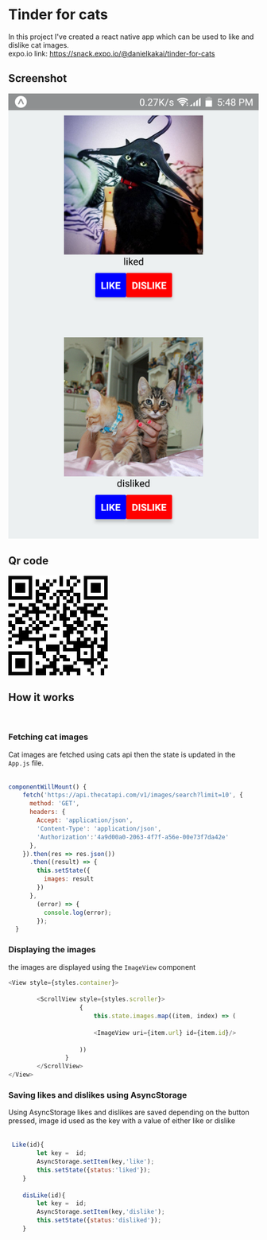 # Tinder for cats

In this project I've created a react native app which can be used to like and dislike cat 
images.<br/>
expo.io link: https://snack.expo.io/@danielkakai/tinder-for-cats 
<br/>

## Screenshot
![images](https://github.com/DANIELKAKAI/tinder-for-cats/blob/master/images/Screenshot_20190201-174805.png)

## Qr code
![qr code](https://github.com/DANIELKAKAI/tinder-for-cats/blob/master/images/qr%20code.png)

## How it works
<br/>

### Fetching cat images
Cat images are fetched using cats api then the state is updated in the `App.js` file.
```javascript

componentWillMount() {
    fetch('https://api.thecatapi.com/v1/images/search?limit=10', {
      method: 'GET',
      headers: {
        Accept: 'application/json',
        'Content-Type': 'application/json',
        'Authorization':'4a9d00a0-2063-4f7f-a56e-00e73f7da42e'
      },
    }).then(res => res.json())
      .then((result) => {
        this.setState({
          images: result
        })
      },
        (error) => {
          console.log(error);
        });    
  }

```

### Displaying the images
the images are displayed using the `ImageView` component
```javascript
<View style={styles.container}>

        <ScrollView style={styles.scroller}>
                    {
                        this.state.images.map((item, index) => (

                        <ImageView uri={item.url} id={item.id}/>

                    ))
                }
        </ScrollView>
</View>
```
### Saving likes and dislikes using AsyncStorage
Using AsyncStorage likes and dislikes are saved depending on the button pressed, image id used as the key with a value of either like or dislike
```javascript

 Like(id){
        let key =  id;
        AsyncStorage.setItem(key,'like');
        this.setState({status:'liked'});
    }

    disLike(id){
        let key =  id;
        AsyncStorage.setItem(key,'dislike');
        this.setState({status:'disliked'});
    }

```
